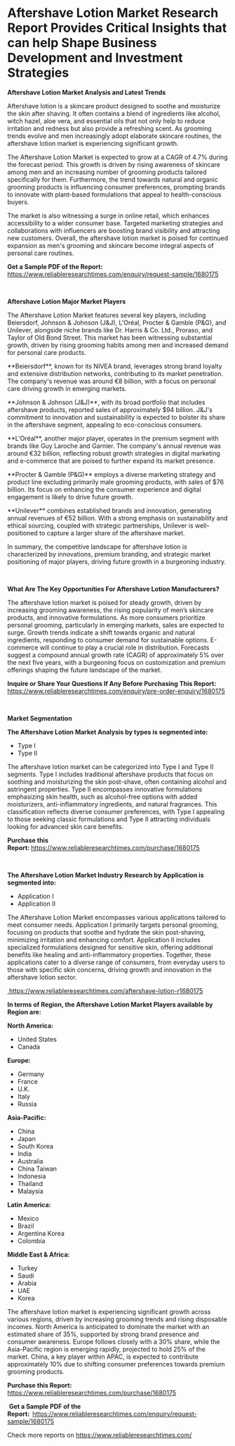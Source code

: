 <p><h1>Aftershave Lotion Market Research Report Provides Critical Insights that can help Shape Business Development and Investment Strategies</h1></p><p><strong>Aftershave Lotion Market Analysis and Latest Trends</strong></p>
<p><p>Aftershave lotion is a skincare product designed to soothe and moisturize the skin after shaving. It often contains a blend of ingredients like alcohol, witch hazel, aloe vera, and essential oils that not only help to reduce irritation and redness but also provide a refreshing scent. As grooming trends evolve and men increasingly adopt elaborate skincare routines, the aftershave lotion market is experiencing significant growth.</p><p>The Aftershave Lotion Market is expected to grow at a CAGR of 4.7% during the forecast period. This growth is driven by rising awareness of skincare among men and an increasing number of grooming products tailored specifically for them. Furthermore, the trend towards natural and organic grooming products is influencing consumer preferences, prompting brands to innovate with plant-based formulations that appeal to health-conscious buyers.</p><p>The market is also witnessing a surge in online retail, which enhances accessibility to a wider consumer base. Targeted marketing strategies and collaborations with influencers are boosting brand visibility and attracting new customers. Overall, the aftershave lotion market is poised for continued expansion as men's grooming and skincare become integral aspects of personal care routines.</p></p>
<p><strong>Get a Sample PDF of the Report:&nbsp;</strong> <a href="https://www.reliableresearchtimes.com/enquiry/request-sample/1680175?utm_campaign=1558&utm_medium=2&utm_source=Github&utm_content=ia&utm_term=28122024&utm_id=aftershave-lotion">https://www.reliableresearchtimes.com/enquiry/request-sample/1680175</a></p>
<p>&nbsp;</p>
<p><strong>Aftershave Lotion Major Market Players</strong></p>
<p><p>The Aftershave Lotion Market features several key players, including Beiersdorf, Johnson & Johnson (J&J), L'Oréal, Procter & Gamble (P&G), and Unilever, alongside niche brands like Dr. Harris & Co. Ltd., Proraso, and Taylor of Old Bond Street. This market has been witnessing substantial growth, driven by rising grooming habits among men and increased demand for personal care products.</p><p>**Beiersdorf**, known for its NIVEA brand, leverages strong brand loyalty and extensive distribution networks, contributing to its market penetration. The company's revenue was around €8 billion, with a focus on personal care driving growth in emerging markets.</p><p>**Johnson & Johnson (J&J)**, with its broad portfolio that includes aftershave products, reported sales of approximately $94 billion. J&J's commitment to innovation and sustainability is expected to bolster its share in the aftershave segment, appealing to eco-conscious consumers.</p><p>**L'Oréal**, another major player, operates in the premium segment with brands like Guy Laroche and Garnier. The company's annual revenue was around €32 billion, reflecting robust growth strategies in digital marketing and e-commerce that are poised to further expand its market presence.</p><p>**Procter & Gamble (P&G)** employs a diverse marketing strategy and product line excluding primarily male grooming products, with sales of $76 billion. Its focus on enhancing the consumer experience and digital engagement is likely to drive future growth.</p><p>**Unilever** combines established brands and innovation, generating annual revenues of €52 billion. With a strong emphasis on sustainability and ethical sourcing, coupled with strategic partnerships, Unilever is well-positioned to capture a larger share of the aftershave market.</p><p>In summary, the competitive landscape for aftershave lotion is characterized by innovations, premium branding, and strategic market positioning of major players, driving future growth in a burgeoning industry.</p></p>
<p>&nbsp;</p>
<p><strong>What Are The Key Opportunities For Aftershave Lotion Manufacturers?</strong></p>
<p><p>The aftershave lotion market is poised for steady growth, driven by increasing grooming awareness, the rising popularity of men’s skincare products, and innovative formulations. As more consumers prioritize personal grooming, particularly in emerging markets, sales are expected to surge. Growth trends indicate a shift towards organic and natural ingredients, responding to consumer demand for sustainable options. E-commerce will continue to play a crucial role in distribution. Forecasts suggest a compound annual growth rate (CAGR) of approximately 5% over the next five years, with a burgeoning focus on customization and premium offerings shaping the future landscape of the market.</p></p>
<p><strong>Inquire or Share Your Questions If Any Before Purchasing This Report:</strong> <a href="https://www.reliableresearchtimes.com/enquiry/pre-order-enquiry/1680175?utm_campaign=1558&utm_medium=2&utm_source=Github&utm_content=ia&utm_term=28122024&utm_id=aftershave-lotion">https://www.reliableresearchtimes.com/enquiry/pre-order-enquiry/1680175</a></p>
<p>&nbsp;</p>
<p><strong>Market Segmentation</strong></p>
<p><strong>The Aftershave Lotion Market Analysis by types is segmented into:</strong></p>
<p><ul><li>Type I</li><li>Type II</li></ul></p>
<p><p>The aftershave lotion market can be categorized into Type I and Type II segments. Type I includes traditional aftershave products that focus on soothing and moisturizing the skin post-shave, often containing alcohol and astringent properties. Type II encompasses innovative formulations emphasizing skin health, such as alcohol-free options with added moisturizers, anti-inflammatory ingredients, and natural fragrances. This classification reflects diverse consumer preferences, with Type I appealing to those seeking classic formulations and Type II attracting individuals looking for advanced skin care benefits.</p></p>
<p><strong>Purchase this Report:&nbsp;</strong><a href="https://www.reliableresearchtimes.com/purchase/1680175?utm_campaign=1558&utm_medium=2&utm_source=Github&utm_content=ia&utm_term=28122024&utm_id=aftershave-lotion">https://www.reliableresearchtimes.com/purchase/1680175</a></p>
<p>&nbsp;</p>
<p><strong>The Aftershave Lotion Market Industry Research by Application is segmented into:</strong></p>
<p><ul><li>Application I</li><li>Application II</li></ul></p>
<p><p>The Aftershave Lotion Market encompasses various applications tailored to meet consumer needs. Application I primarily targets personal grooming, focusing on products that soothe and hydrate the skin post-shaving, minimizing irritation and enhancing comfort. Application II includes specialized formulations designed for sensitive skin, offering additional benefits like healing and anti-inflammatory properties. Together, these applications cater to a diverse range of consumers, from everyday users to those with specific skin concerns, driving growth and innovation in the aftershave lotion sector.</p></p>
<p><a href="https://www.reliableresearchtimes.com/aftershave-lotion-r1680175?utm_campaign=1558&utm_medium=2&utm_source=Github&utm_content=ia&utm_term=28122024&utm_id=aftershave-lotion">&nbsp;https://www.reliableresearchtimes.com/aftershave-lotion-r1680175</a></p>
<p><strong>In terms of Region, the Aftershave Lotion Market Players available by Region are:</strong></p>
<p>
    <p> <strong> North America: </strong>
        <ul>
            <li>United States</li>
            <li>Canada</li>
        </ul>
        </p> 
    <p> <strong> Europe: </strong>
        <ul>
            <li>Germany</li>
            <li>France</li>
            <li>U.K.</li>
            <li>Italy</li>
            <li>Russia</li>
        </ul>
        </p> 
    <p> <strong> Asia-Pacific: </strong>
        <ul>
            <li>China</li>
            <li>Japan</li>
            <li>South Korea</li>
            <li>India</li>
            <li>Australia</li>
            <li>China Taiwan</li>
            <li>Indonesia</li>
            <li>Thailand</li>
            <li>Malaysia</li>
        </ul>
        </p> 
    <p> <strong> Latin America: </strong>
        <ul>
            <li>Mexico</li>
            <li>Brazil</li>
            <li>Argentina Korea</li>
            <li>Colombia</li>
        </ul>
        </p> 
    <p> <strong> Middle East & Africa: </strong>
        <ul>
            <li>Turkey</li>
            <li>Saudi</li>
            <li>Arabia</li>
            <li>UAE</li>
            <li>Korea</li>
        </ul>
    </p>
    </p>
<p><p>The aftershave lotion market is experiencing significant growth across various regions, driven by increasing grooming trends and rising disposable incomes. North America is anticipated to dominate the market with an estimated share of 35%, supported by strong brand presence and consumer awareness. Europe follows closely with a 30% share, while the Asia-Pacific region is emerging rapidly, projected to hold 25% of the market. China, a key player within APAC, is expected to contribute approximately 10% due to shifting consumer preferences towards premium grooming products.</p></p>
<p><strong>Purchase this Report: </strong><a href="https://www.reliableresearchtimes.com/purchase/1680175?utm_campaign=1558&utm_medium=2&utm_source=Github&utm_content=ia&utm_term=28122024&utm_id=aftershave-lotion">https://www.reliableresearchtimes.com/purchase/1680175</a></p>
<p>&nbsp;<strong>Get a Sample PDF of the Report:&nbsp;&nbsp;</strong><a href="https://www.reliableresearchtimes.com/enquiry/request-sample/1680175?utm_campaign=1558&utm_medium=2&utm_source=Github&utm_content=ia&utm_term=28122024&utm_id=aftershave-lotion">https://www.reliableresearchtimes.com/enquiry/request-sample/1680175</a></p>
<p><strong></strong></p>
<p>Check more reports on <a href="https://www.reliableresearchtimes.com/?utm_campaign=1558&utm_medium=2&utm_source=Github&utm_content=ia&utm_term=28122024&utm_id=aftershave-lotion">https://www.reliableresearchtimes.com/</a></p>